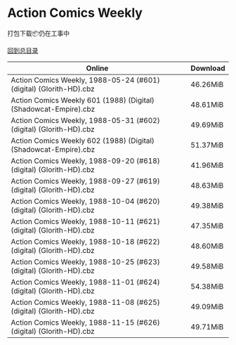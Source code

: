 # Action Comics Weekly

打包下载📦仍在工事中

[回到总目录](/Catalogs.md)







Online | Download
--- | ---
Action Comics Weekly, 1988-05-24 (#601) (digital) (Glorith-HD).cbz | 46.26MiB
Action Comics Weekly 601 (1988) (Digital) (Shadowcat-Empire).cbz | 48.61MiB
Action Comics Weekly, 1988-05-31 (#602) (digital) (Glorith-HD).cbz | 49.69MiB
Action Comics Weekly 602 (1988) (Digital) (Shadowcat-Empire).cbz | 51.37MiB
Action Comics Weekly, 1988-09-20 (#618) (digital) (Glorith-HD).cbz | 41.96MiB
Action Comics Weekly, 1988-09-27 (#619) (digital) (Glorith-HD).cbz | 48.63MiB
Action Comics Weekly, 1988-10-04 (#620) (digital) (Glorith-HD).cbz | 49.38MiB
Action Comics Weekly, 1988-10-11 (#621) (digital) (Glorith-HD).cbz | 47.35MiB
Action Comics Weekly, 1988-10-18 (#622) (digital) (Glorith-HD).cbz | 48.60MiB
Action Comics Weekly, 1988-10-25 (#623) (digital) (Glorith-HD).cbz | 49.58MiB
Action Comics Weekly, 1988-11-01 (#624) (digital) (Glorith-HD).cbz | 54.38MiB
Action Comics Weekly, 1988-11-08 (#625) (digital) (Glorith-HD).cbz | 49.09MiB
Action Comics Weekly, 1988-11-15 (#626) (digital) (Glorith-HD).cbz | 49.71MiB